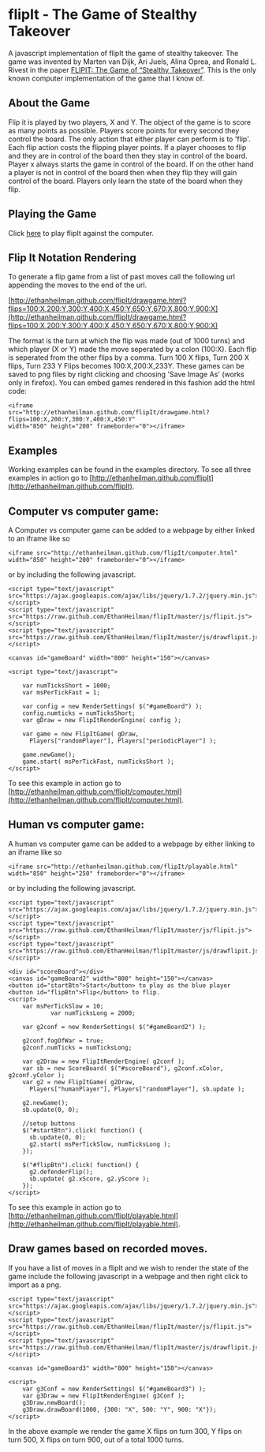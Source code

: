 flipIt - The Game of Stealthy Takeover
======

A javascript implementation of flipIt the game of stealthy takeover. 
The game was invented by Marten van Dijk, Ari Juels, Alina Oprea, and Ronald L. Rivest in the paper [FLIPIT: The Game of “Stealthy Takeover”](http://www.rsa.com/rsalabs/presentations/Flipit.pdf). 
This is the only known computer implementation of the game that I know of.

About the Game
----------------

Flip it is played by two players, X and Y. 
The object of the game is to score as many points as possible.
Players score points for every second they control the board.
The only action that either player can perform is to 'flip'.
Each flip action costs the flipping player points. 
If a player chooses to flip and they are in control of the board then they stay in control of the board.
Player x always starts the game in control of the board.
If on the other hand a player is not in control of the board then when they flip they will gain control of the board.
Players only learn the state of the board when they flip.

Playing the Game
-----------------

Click [here](http://ethanheilman.github.com/flipIt/playable_with_instructions.html) to play flipIt against the computer.


Flip It Notation Rendering
----------------

To generate a flip game from a list of past moves call the following url appending the moves to the end of the url.

[http://ethanheilman.github.com/flipIt/drawgame.html?flips=100:X,200:Y,300:Y,400:X,450:Y,650:Y,670:X,800:Y,900:X](http://ethanheilman.github.com/flipIt/drawgame.html?flips=100:X,200:Y,300:Y,400:X,450:Y,650:Y,670:X,800:Y,900:X)

The format is the turn at which the flip was made (out of 1000 turns) and which player (X or Y) made the move seperated by a colon (100:X).
Each flip is seperated from the other flips by a comma. 
Turn 100 X flips, Turn 200 X flips, Turn 233 Y Flips becomes 100:X,200:X,233Y.
These games can be saved to png files by right clicking and choosing 'Save Image As' (works only in firefox).
You can embed games rendered in this fashion add the html code:

    <iframe 
    src="http://ethanheilman.github.com/flipIt/drawgame.html?flips=100:X,200:Y,300:Y,400:X,450:Y" 
    width="850" height="200" frameborder="0"></iframe>

Examples
--------

Working examples can be found in the examples directory. 
To see all three examples in action go to [http://ethanheilman.github.com/flipIt](http://ethanheilman.github.com/flipIt).

## Computer vs computer game:

A Computer vs computer game can be added to a webpage by either linked to an iframe like so

    <iframe src="http://ethanheilman.github.com/flipIt/computer.html" 
    width="850" height="200" frameborder="0"></iframe>

or by including the following javascript.

    <script type="text/javascript" 
    src="https://ajax.googleapis.com/ajax/libs/jquery/1.7.2/jquery.min.js"></script>
    <script type="text/javascript" 
    src="https://raw.github.com/EthanHeilman/flipIt/master/js/flipit.js"></script>
    <script type="text/javascript" 
    src="https://raw.github.com/EthanHeilman/flipIt/master/js/drawflipit.js"></script>

    <canvas id="gameBoard" width="800" height="150"></canvas>

    <script type="text/javascript">

        var numTicksShort = 1000;
        var msPerTickFast = 1;
        
        var config = new RenderSettings( $("#gameBoard") ); 
        config.numticks = numTicksShort;
        var gDraw = new FlipItRenderEngine( config );

        var game = new FlipItGame( gDraw, 
          Players["randomPlayer"], Players["periodicPlayer"] );
        
        game.newGame();
        game.start( msPerTickFast, numTicksShort );
    </script>

To see this example in action go to [http://ethanheilman.github.com/flipIt/computer.html](http://ethanheilman.github.com/flipIt/computer.html).


## Human vs computer game:

A human vs computer game can be added to a webpage by either linking to an iframe like so

    <iframe src="http://ethanheilman.github.com/flipIt/playable.html" 
    width="850" height="250" frameborder="0"></iframe>

or by including the following javascript.

    <script type="text/javascript" 
    src="https://ajax.googleapis.com/ajax/libs/jquery/1.7.2/jquery.min.js"></script>
    <script type="text/javascript" 
    src="https://raw.github.com/EthanHeilman/flipIt/master/js/flipit.js"></script>
    <script type="text/javascript" 
    src="https://raw.github.com/EthanHeilman/flipIt/master/js/drawflipit.js"></script>

    <div id="scoreBoard"></div>
    <canvas id="gameBoard2" width="800" height="150"></canvas>
    <button id="startBtn">Start</button> to play as the blue player
    <button id="flipBtn">Flip</button> to flip.
    <script>
        var msPerTickSlow = 10;
                var numTicksLong = 2000;

        var g2conf = new RenderSettings( $("#gameBoard2") ); 

        g2conf.fogOfWar = true;
        g2conf.numTicks = numTicksLong;

        var g2Draw = new FlipItRenderEngine( g2conf );
        var sb = new ScoreBoard( $("#scoreBoard"), g2conf.xColor, g2conf.yColor );        
        var g2 = new FlipItGame( g2Draw, 
          Players["humanPlayer"], Players["randomPlayer"], sb.update );

        g2.newGame();
        sb.update(0, 0);
        
        //setup buttons
        $("#startBtn").click( function() {
          sb.update(0, 0);
          g2.start( msPerTickSlow, numTicksLong );
        });

        $("#flipBtn").click( function() {
          g2.defenderFlip();
          sb.update( g2.xScore, g2.yScore );
        });
    </script>

To see this example in action go to [http://ethanheilman.github.com/flipIt/playable.html](http://ethanheilman.github.com/flipIt/playable.html).

## Draw games based on recorded moves.

If you have a list of moves in a flipIt and we wish to render the state of the game include the following javascript in a webpage and then right click to import as a png.

    <script type="text/javascript" 
    src="https://ajax.googleapis.com/ajax/libs/jquery/1.7.2/jquery.min.js"></script>
    <script type="text/javascript" 
    src="https://raw.github.com/EthanHeilman/flipIt/master/js/flipit.js"></script>
    <script type="text/javascript" 
    src="https://raw.github.com/EthanHeilman/flipIt/master/js/drawflipit.js"></script>

    <canvas id="gameBoard3" width="800" height="150"></canvas>

    <script>
        var g3Conf = new RenderSettings( $("#gameBoard3") ); 
        var g3Draw = new FlipItRenderEngine( g3Conf );
        g3Draw.newBoard();
        g3Draw.drawBoard(1000, {300: "X", 500: "Y", 900: "X"});
    </script>

In the above example we render the game X flips on turn 300, Y flips on turn 500, X flips on turn 900, out of a total 1000 turns. 